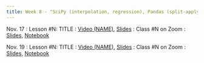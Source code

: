 ```yaml
---
title: Week 8 - "SciPy (interpolation, regression), Pandas (split-apply-combine); final project: loading and cleaning data"
---
```


Nov. 17
: Lesson #N: TITLE
  : [Video (NAME)](#), [Slides](#)
: Class #N on Zoom
  : [Slides](#), [Notebook](#)

Nov. 19
: Lesson #N: TITLE
  : [Video (NAME)](#), [Slides](#)
: Class #N on Zoom
  : [Slides](#), [Notebook](#)
